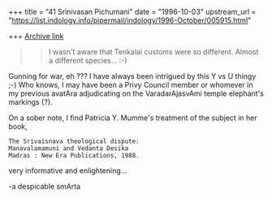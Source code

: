 +++
title = "41 Srinivasan Pichumani"
date = "1996-10-03"
upstream_url = "https://list.indology.info/pipermail/indology/1996-October/005915.html"

+++
[Archive link](https://list.indology.info/pipermail/indology/1996-October/005915.html)

>>I wasn't aware that Tenkalai customs were 
>>so different.  Almost a different species...  :-)

Gunning for war, eh ???  I have always been
intrigued by this Y vs U thingy ;-)  Who knows,
I may have been a Privy Council member or whomever
in my previous avatAra adjudicating on the VaradarAjasvAmi
temple elephant's markings (?).

On a sober note,  I find Patricia Y. Mumme's
treatment of the subject in her book,

	The Srivaisnava theological dispute:
	Manavalamamuni and Vedanta Desika
	Madras : New Era Publications, 1988.

very informative and enlightening... 

-a despicable smArta




